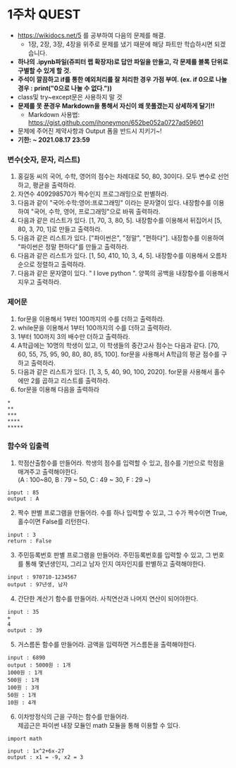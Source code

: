 # 1주차 QUEST
- https://wikidocs.net/5 를 공부하여 다음의 문제를 해결.
  - 1장, 2장, 3장, 4장을 위주로 문제를 냈기 때문에 해당 파트만 학습하시면 되겠습니다.
- <b>하나의 .ipynb파일(쥬피터 랩 확장자)로 답안 파일을 만들고, 각 문제를 블록 단위로 구별할 수 있게 할 것.</b>
- <b>주석이 깔끔하고 if를 통한 예외처리를 잘 처리한 경우 가점 부여. (ex. if 0으로 나눌경우 : print("0으로 나눌 수 없다."))</b>
- class및 try~except문은 사용하지 말 것
- <b>문제를 못 푼경우 Markdown을 통해서 자신이 왜 못풀겠는지 상세하게 달기!!</b>
  - Markdown 사용법: https://gist.github.com/ihoneymon/652be052a0727ad59601
- 문제에 주어진 제약사항과 Output 폼을 반드시 지키기~! 
- <b>기한: ~ 2021.08.17 23:59</b>


### 변수(숫자, 문자, 리스트)
1. 홍길동 씨의 국어, 수학, 영어의 점수는 차례대로 50, 80, 30이다. 모두 변수로 선언하고, 평균을 출력하라.
2. 자연수 409298570가 짝수인지 프로그래밍으로 판별하라.
3. 다음과 같이 "국어:수학:영어:프로그래밍" 이라는 문자열이 있다. 내장함수를 이용하여 "국어, 수학, 영어, 프로그래밍"으로 바꿔 출력하라.
4. 다음과 같은 리스트가 있다. [1, 70, 3, 80, 5]. 내장함수를 이용해서 뒤집어서 [5, 80, 3, 70, 1]로 만들고 출력하라.
5. 다음과 같은 리스트가 있다. ["파이썬은", "정말", "편하다"]. 내장함수를 이용하여 "파이썬은 정말 편하다"를 만들고 출력하라.
7. 다음과 같은 리스트가 있다. [1, 50, 410, 10, 3, 4, 5]. 내장함수를 이용해서 오름차순으로 정렬하고 출력하라.
8. 다음과 같은 문자열이 있다. " I love python ". 양쪽의 공백을 내장함수를 이용해서 지우고 출력하라.

### 제어문
1. for문을 이용해서 1부터 100까지의 수를 더하고 출력하라.
2. while문을 이용해서 1부터 100까지의 수를 더하고 출력하라.
3. 1부터 100까지 3의 배수만 더하고 출력하라.
4. A학급에는 10명의 학생이 있고, 이 학생들의 중간고사 점수는 다음과 같다. [70, 60, 55, 75, 95, 90, 80, 80, 85, 100]. for문을 사용해서 A학급의 평균 점수를 구하고 출력하라.
5. 다음과 같은 리스트가 있다. [1, 3, 5, 40, 90, 100, 2020]. for문을 사용해서 홀수에만 2를 곱하고 리스트를 출력하라.
6. for문을 이용해 다음을 출력하라
```
*
**
***
****
*****
```

### 함수와 입출력
1. 학점산출함수를 만들어라. 학생의 점수를 입력할 수 있고, 점수를 기반으로 학점을 매겨주고 출력해야한다.</br>
(A : 100~80, B : 79 ~ 50, C : 49 ~ 30, F : 29 ~)
```
input : 85
output : A
```

2. 짝수 판별 프로그램을 만들어라. 수를 하나 입력할 수 있고, 그 수가 짝수이면 True, 홀수이면 False를 리턴한다.
```
input : 3
return : False
```

3. 주민등록번호 판별 프로그램을 만들어라. 주민등록번호를 입력할 수 있고, 그 번호를 통해 몇년생인지, 그리고 남자 인지 여자인지를 판별하고 출력해야한다.
```
input : 970710-1234567
output : 97년생, 남자
```

4. 간단한 계산기 함수를 만들어라. 사칙연산과 나머지 연산이 되어야한다.
```
input : 35
+
4
output : 39
```

5. 거스름돈 함수를 만들어라. 금액을 입력하면 거스름돈을 출력해야한다.
```
input : 6890
output : 5000원 : 1개
1000원 : 1개
500원 : 1개
100원 : 3개
50원 : 1개
10원 : 4개
```

6. 이차방정식의 근을 구하는 함수를 만들어라.</br>
제곱근은 파이썬 내장 모듈인 math 모듈을 통해 이용할 수 있다.
```
import math
```
```
input : 1x^2+6x-27
output : x1 = -9, x2 = 3
```
